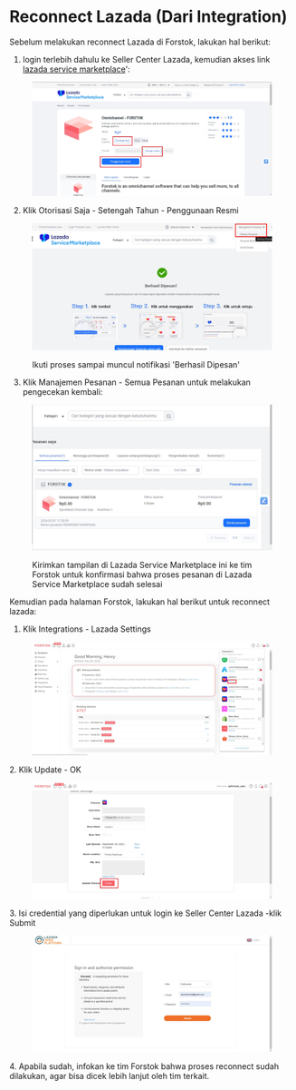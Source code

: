 # Reconnect Lazada (Dari Integration)

Sebelum melakukan reconnect Lazada di Forstok, lakukan hal berikut:

1. login terlebih dahulu ke Seller Center Lazada, kemudian akses link [lazada service marketplace](https://marketplace.lazada.co.id/web/detail.html?articleCode=FW\_GOODS-1000004709\&itemCode=FW\_GOODS-1000004709-11)':

<figure><img src="../../.gitbook/assets/image (462).png" alt=""><figcaption></figcaption></figure>

2. Klik Otorisasi Saja - Setengah Tahun - Penggunaan Resmi

<figure><img src="../../.gitbook/assets/image (464).png" alt=""><figcaption><p>Ikuti proses sampai muncul notifikasi 'Berhasil Dipesan'</p></figcaption></figure>

3. Klik Manajemen Pesanan - Semua Pesanan untuk melakukan pengecekan kembali:

<figure><img src="../../.gitbook/assets/image (465).png" alt=""><figcaption><p>Kirimkan tampilan di Lazada Service Marketplace ini ke tim Forstok untuk konfirmasi bahwa proses pesanan di Lazada Service Marketplace sudah selesai</p></figcaption></figure>

Kemudian pada halaman Forstok, lakukan hal berikut untuk reconnect lazada:

1. Klik Integrations - Lazada Settings

<figure><img src="../../.gitbook/assets/Screenshot 2022-09-26 115045.jpg" alt=""><figcaption></figcaption></figure>

2\. Klik Update - OK

<figure><img src="../../.gitbook/assets/Screenshot 2022-09-26 115155.jpg" alt=""><figcaption></figcaption></figure>

3\. Isi credential yang diperlukan untuk login ke Seller Center Lazada -klik Submit

<figure><img src="../../.gitbook/assets/Screenshot 2022-09-26 115333.jpg" alt=""><figcaption></figcaption></figure>

4\. Apabila sudah, infokan ke tim Forstok bahwa proses reconnect sudah dilakukan, agar bisa dicek lebih lanjut oleh tim terkait.
